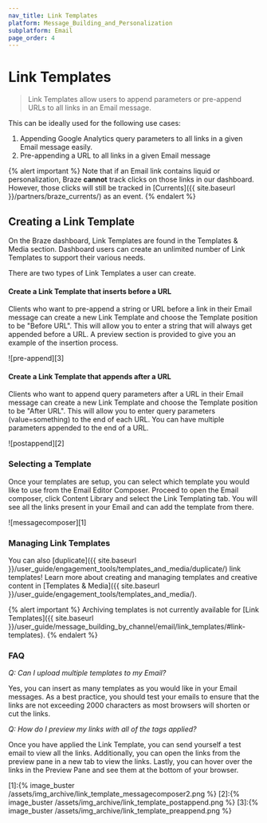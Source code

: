 ```yaml
---
nav_title: Link Templates
platform: Message_Building_and_Personalization
subplatform: Email
page_order: 4
---
```

# Link Templates

> Link Templates allow users to append parameters or pre-append URLs to all links in an Email message.

This can be ideally used for the following use cases:

1. Appending Google Analytics query parameters to all links in a given Email message easily.
2. Pre-appending a URL to all links in a given Email message

{% alert important %}
Note that if an Email link contains liquid or personalization, Braze __cannot__ track clicks on those links in our dashboard. However, those clicks will still be tracked in [Currents]({{ site.baseurl }}/partners/braze_currents/) as an event.
{% endalert %}

## Creating a Link Template

On the Braze dashboard, Link Templates are found in the Templates & Media section. Dashboard users can create an unlimited number of Link Templates to support their various needs.

There are two types of Link Templates a user can create.

#### Create a Link Template that inserts before a URL

Clients who want to pre-append a string or URL before a link in their Email message can create a new Link Template and choose the Template position to be "Before URL".  This will allow you to enter a string that will always get appended before a URL.  A preview section is provided to give you an example of the insertion process.

![pre-append][3]

#### Create a Link Template that appends after a URL

Clients who want to append query parameters after a URL in their Email message can create a new Link Template and choose the Template position to be "After URL".  This will allow you to enter query parameters (value=something) to the end of each URL.  You can have multiple parameters appended to the end of a URL.

![postappend][2]

### Selecting a Template

Once your templates are setup, you can select which template you would like to use from the Email Editor Composer.
Proceed to open the Email composer, click Content Library and select the Link Templating tab.  You will see all the links present in your Email and can add the template from there.

![messagecomposer][1]

### Managing Link Templates
You can also [duplicate]({{ site.baseurl }}/user_guide/engagement_tools/templates_and_media/duplicate/) link templates! Learn more about creating and managing templates and creative content in [Templates & Media]({{ site.baseurl }}/user_guide/engagement_tools/templates_and_media/).

{% alert important %}
Archiving templates is not currently available for [Link Templates]({{ site.baseurl }}/user_guide/message_building_by_channel/email/link_templates/#link-templates).
{% endalert %}

### FAQ

*Q: Can I upload multiple templates to my Email?*

Yes, you can insert as many templates as you would like in your Email messages.  As a best practice, you should test your emails to ensure that the links are not exceeding 2000 characters as most browsers will shorten or cut the links.

*Q: How do I preview my links with all of the tags applied?*

Once you have applied the Link Template, you can send yourself a test email to view all the links.  Additionally, you can open the links from the preview pane in a new tab to view the links.  Lastly, you can hover over the links in the Preview Pane and see them at the bottom of your browser.


[1]:{% image_buster /assets/img_archive/link_template_messagecomposer2.png %}
[2]:{% image_buster /assets/img_archive/link_template_postappend.png %}
[3]:{% image_buster /assets/img_archive/link_template_preappend.png %}
